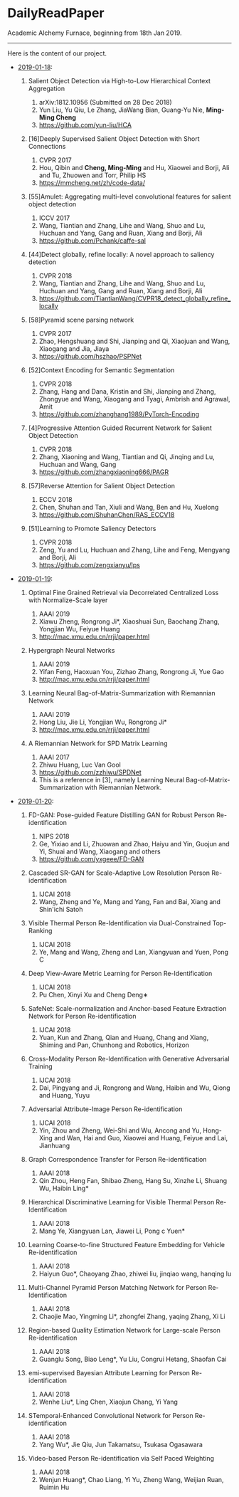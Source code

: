 # DailyReadPaper

Academic Alchemy Furnace, beginning from 18th Jan 2019.
___
Here is the content of our project.


- [2019-01-18](2019/01/18_Fri/Papers.md):  
    1. Salient Object Detection via High-to-Low Hierarchical Context Aggregation
        1. arXiv:1812.10956 (Submitted on 28 Dec 2018)
        2. Yun Liu, Yu Qiu, Le Zhang, JiaWang Bian, Guang-Yu Nie, **Ming-Ming Cheng**
        3. https://github.com/yun-liu/HCA

    2. \[16]Deeply Supervised Salient Object Detection with Short Connections 
        1. CVPR 2017
        2. Hou, Qibin and **Cheng, Ming-Ming** and Hu, Xiaowei and Borji, Ali and Tu, Zhuowen and Torr, Philip HS
        3. https://mmcheng.net/zh/code-data/
        
    3. \[55]Amulet: Aggregating multi-level convolutional features for salient object detection
        1. ICCV 2017
        2. Wang, Tiantian and Zhang, Lihe and Wang, Shuo and Lu, Huchuan and Yang, Gang and Ruan, Xiang and Borji, Ali
        3. https://github.com/Pchank/caffe-sal

    4. \[44]Detect globally, refine locally: A novel approach to saliency detection
        1. CVPR 2018
        2. Wang, Tiantian and Zhang, Lihe and Wang, Shuo and Lu, Huchuan and Yang, Gang and Ruan, Xiang and Borji, Ali
        3. https://github.com/TiantianWang/CVPR18_detect_globally_refine_locally
        
    5. \[58]Pyramid scene parsing network
        1. CVPR 2017
        2. Zhao, Hengshuang and Shi, Jianping and Qi, Xiaojuan and Wang, Xiaogang and Jia, Jiaya
        3. https://github.com/hszhao/PSPNet
        
    6. \[52]Context Encoding for Semantic Segmentation
        1. CVPR 2018
        2. Zhang, Hang and Dana, Kristin and Shi, Jianping and Zhang, Zhongyue and Wang, Xiaogang and Tyagi, Ambrish and Agrawal, Amit
        3. https://github.com/zhanghang1989/PyTorch-Encoding

    7. \[4]Progressive Attention Guided Recurrent Network for Salient Object Detection
        1. CVPR 2018
        2. Zhang, Xiaoning and Wang, Tiantian and Qi, Jinqing and Lu, Huchuan and Wang, Gang
        3. https://github.com/zhangxiaoning666/PAGR    
    
    8. \[57]Reverse Attention for Salient Object Detection
        1. ECCV 2018
        2. Chen, Shuhan and Tan, Xiuli and Wang, Ben and Hu, Xuelong
        3. https://github.com/ShuhanChen/RAS_ECCV18
           
    9. \[51]Learning to Promote Saliency Detectors
        1. CVPR 2018
        2. Zeng, Yu and Lu, Huchuan and Zhang, Lihe and Feng, Mengyang and Borji, Ali
        3. https://github.com/zengxianyu/lps



- [2019-01-19](2019/01/19_Sat/Papers.md):  
    1. Optimal Fine Grained Retrieval via Decorrelated Centralized Loss with Normalize-Scale layer
        1. AAAI 2019
        2. Xiawu Zheng, Rongrong Ji*, Xiaoshuai Sun, Baochang Zhang, Yongjian Wu, Feiyue Huang
        3. http://mac.xmu.edu.cn/rrji/paper.html

    2. Hypergraph Neural Networks
        1. AAAI 2019
        2. Yifan Feng, Haoxuan You, Zizhao Zhang, Rongrong Ji, Yue Gao
        3. http://mac.xmu.edu.cn/rrji/paper.html

    3. Learning Neural Bag-of-Matrix-Summarization with Riemannian Network
        1. AAAI 2019
        2. Hong Liu, Jie Li, Yongjian Wu, Rongrong Ji*
        3. http://mac.xmu.edu.cn/rrji/paper.html

    4. A Riemannian Network for SPD Matrix Learning
        1. AAAI 2017
        2. Zhiwu Huang, Luc Van Gool
        3. https://github.com/zzhiwu/SPDNet
        4. This is a reference in \[3], namely Learning Neural Bag-of-Matrix-Summarization with Riemannian Network.

- [2019-01-20](2019/01/20_Sun/Papers.md):  
    1. FD-GAN: Pose-guided Feature Distilling GAN for Robust Person Re-identification
        1. NIPS 2018
        2. Ge, Yixiao and Li, Zhuowan and Zhao, Haiyu and Yin, Guojun and Yi, Shuai and Wang, Xiaogang and others
        3. https://github.com/yxgeee/FD-GAN

    2. Cascaded SR-GAN for Scale-Adaptive Low Resolution Person Re-identification
        1. IJCAI 2018
        2. Wang, Zheng and Ye, Mang and Yang, Fan and Bai, Xiang and Shin'ichi Satoh

    3. Visible Thermal Person Re-Identification via Dual-Constrained Top-Ranking
        1. IJCAI 2018
        2. Ye, Mang and Wang, Zheng and Lan, Xiangyuan and Yuen, Pong C

    4. Deep View-Aware Metric Learning for Person Re-Identification
        1. IJCAI 2018
        2. Pu Chen, Xinyi Xu and Cheng Deng∗

    5. SafeNet: Scale-normalization and Anchor-based Feature Extraction Network for Person Re-identification
        1. IJCAI 2018
        2. Yuan, Kun and Zhang, Qian and Huang, Chang and Xiang, Shiming and Pan, Chunhong and Robotics, Horizon

    6. Cross-Modality Person Re-Identification with Generative Adversarial Training
        1. IJCAI 2018
        2. Dai, Pingyang and Ji, Rongrong and Wang, Haibin and Wu, Qiong and Huang, Yuyu

    7. Adversarial Attribute-Image Person Re-identification
        1. IJCAI 2018
        2. Yin, Zhou and Zheng, Wei-Shi and Wu, Ancong and Yu, Hong-Xing and Wan, Hai and Guo, Xiaowei and Huang, Feiyue and Lai, Jianhuang

    8. Graph Correspondence Transfer for Person Re-identification
        1. AAAI 2018
        2. Qin Zhou, Heng Fan, Shibao Zheng, Hang Su, Xinzhe Li, Shuang Wu, Haibin Ling*

    9. Hierarchical Discriminative Learning for Visible Thermal Person Re-Identification
        1. AAAI 2018
        2. Mang Ye, Xiangyuan Lan, Jiawei Li, Pong c Yuen*

    10. Learning Coarse-to-fine Structured Feature Embedding for Vehicle Re-identification
        1. AAAI 2018
        2. Haiyun Guo*, Chaoyang Zhao, zhiwei liu, jinqiao wang, hanqing lu

    11. Multi-Channel Pyramid Person Matching Network for Person Re-Identification
        1. AAAI 2018
        2. Chaojie Mao, Yingming Li*, zhongfei Zhang, yaqing Zhang, Xi Li

    12. Region-based Quality Estimation Network for Large-scale Person Re-identification
        1. AAAI 2018
        2. Guanglu Song, Biao Leng*, Yu Liu, Congrui Hetang, Shaofan Cai

    13. emi-supervised Bayesian Attribute Learning for Person Re-identification
        1. AAAI 2018
        2. Wenhe Liu*, Ling Chen, Xiaojun Chang, Yi Yang

    14. STemporal-Enhanced Convolutional Network for Person Re-identification
        1. AAAI 2018
        2. Yang Wu*, Jie Qiu, Jun Takamatsu, Tsukasa Ogasawara

    15. Video-based Person Re-identification via Self Paced Weighting
        1. AAAI 2018
        2. Wenjun Huang*, Chao Liang, Yi Yu, Zheng Wang, Weijian Ruan, Ruimin Hu

